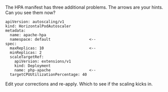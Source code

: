 The HPA manifest has three additional problems. The arrows are your hints. Can you see them now?

```
apiVersion: autoscaling/v1
kind: HorizontalPodAutoscaler
metadata:
  name: apache-hpa
  namespace: default                 <--
spec:
  maxReplicas: 10                    <--
  minReplicas: 2
  scaleTargetRef:
    apiVersion: extensions/v1
    kind: Deployment
    name: php-apache                 <--
  targetCPUUtilizationPercentage: 40
```

Edit your corrections and re-apply. Which to see if the scaling kicks in.
